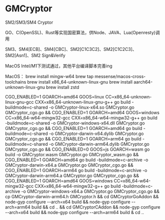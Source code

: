 # GMCryptor
SM2/SM3/SM4 Cryptor

GO、C(OpenSSL)、Rust等实现国密算法，供Node、JAVA、Lua(Openresty)调用

SM3、SM4[ECB]、SM4[CBC]、SM2[C1C3C2]、SM2[C1C2C3]、SM2[Asn1]、SM2 Sign&Verify

MacOS Intel/M1下测试通过，其他平台编译脚本完善ing

MacOS：
 brew install mingw-w64
 brew tap messense/macos-cross-toolchains
 brew install x86_64-unknown-linux-gnu
 brew install aarch64-unknown-linux-gnu
 brew install zstd
 
 CGO_ENABLED=1 GOARCH=amd64 GOOS=linux CC=x86_64-unknown-linux-gnu-gcc CXX=x86_64-unknown-linux-gnu-g++ go build -buildmode=c-shared -o GMCryptor-linux-x64.so GMCryptor.go GMCryptor_cgo.go && CGO_ENABLED=1 GOARCH=amd64 GOOS=windows CC=x86_64-w64-mingw32-gcc CXX=x86_64-w64-mingw32-g++ go build -buildmode=c-shared -o GMCryptor-windows-x64.dll GMCryptor.go GMCryptor_cgo.go && CGO_ENABLED=1 GOARCH=amd64 go build -buildmode=c-shared -o GMCryptor-darwin-x64.dylib GMCryptor.go GMCryptor_cgo.go && CGO_ENABLED=1 GOARCH=arm64 go build -buildmode=c-shared -o GMCryptor-darwin-arm64.dylib GMCryptor.go GMCryptor_cgo.go && CGO_ENABLED=0 GOOS=js GOARCH=wasm go build -o GMCryptor.wasm GMCryptor.go GMCryptor_wasm.go && CGO_ENABLED=1 GOARCH=amd64 go build -buildmode=c-archive -o GMCryptor-darwin-x64.a GMCryptor.go GMCryptor_cgo.go && CGO_ENABLED=1 GOARCH=arm64 go build -buildmode=c-archive -o GMCryptor-darwin-arm64.a GMCryptor.go GMCryptor_cgo.go && CGO_ENABLED=1 GOARCH=amd64 GOOS=windows CC=x86_64-w64-mingw32-gcc CXX=x86_64-w64-mingw32-g++ go build -buildmode=c-archive -o GMCryptor-windows-x64.a GMCryptor.go GMCryptor_cgo.go && cp GMCryptor-darwin-arm64.h GMCryptor.h && cd GMCryptorGoAddon && node-gyp configure --arch=x64 build && node-gyp configure --arch=arm64 build && cd .. && cd GMCryptorCAddon && node-gyp configure --arch=x64 build && node-gyp configure --arch=arm64 build & cd ..
